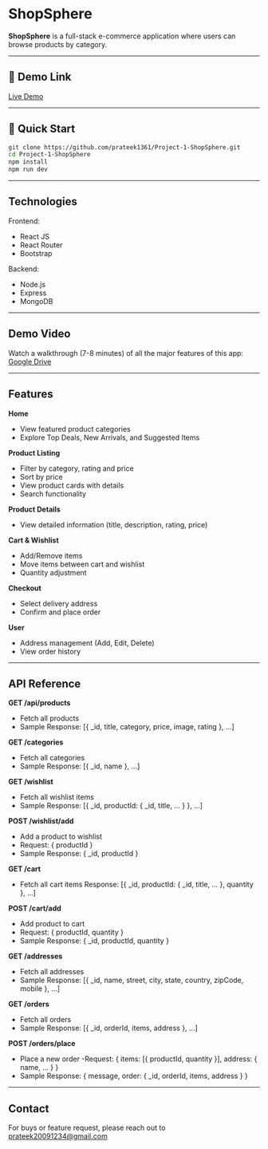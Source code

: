 # ShopSphere

**ShopSphere** is a full-stack e-commerce application where users can browse products by category.

---

## 🔗 Demo Link

[Live Demo](https://project-1-shop-sphere.vercel.app/)

---

## 🚀 Quick Start

```bash
git clone https://github.com/prateek1361/Project-1-ShopSphere.git
cd Project-1-ShopSphere
npm install
npm run dev 
``` 

---

## Technologies

Frontend:
- React JS
- React Router
- Bootstrap


Backend:
- Node.js
- Express
- MongoDB

---

## Demo Video
Watch a walkthrough (7-8 minutes) of all the major features of this app:
[Google Drive](https://drive.google.com/file/d/1UlXl-s15VvTM3c2q8rNr7KR2zyoB9H6Z/view?usp=drive_link)


---


## Features

**Home**
- View featured product categories
- Explore Top Deals, New Arrivals, and Suggested Items

**Product Listing**
- Filter by category, rating and price
- Sort by price
- View product cards with details
- Search functionality

**Product Details**
- View detailed information (title, description, rating, price)

**Cart & Wishlist**
- Add/Remove items
- Move items between cart and wishlist
- Quantity adjustment

**Checkout**
- Select delivery address
- Confirm and place order

**User**
- Address management (Add, Edit, Delete)
- View order history


---


## API Reference

**GET /api/products**<br>
- Fetch all products
- Sample Response:
[{ _id, title, category, price, image, rating }, ...]


**GET /categories**
- Fetch all categories
- Sample Response:
[{ _id, name }, ...]

**GET /wishlist**
- Fetch all wishlist items
- Sample Response:
[{ _id, productId: { _id, title, ... } }, ...]

**POST /wishlist/add**
- Add a product to wishlist
- Request:
{ productId }
- Sample Response:
{ _id, productId }

**GET /cart**
- Fetch all cart items
Response:
[{ _id, productId: { _id, title, ... }, quantity }, ...]

**POST /cart/add**
- Add product to cart
- Request:
{ productId, quantity }
- Sample Response:
{ _id, productId, quantity }


**GET /addresses**
- Fetch all addresses
- Sample Response:
[{ _id, name, street, city, state, country, zipCode, mobile }, ...]


**GET /orders**
- Fetch all orders
- Sample Response:
[{ _id, orderId, items, address }, ...]

**POST /orders/place**
- Place a new order
-Request:
{ items: [{ productId, quantity }], address: { name, ... } }
- Sample Response:
{ message, order: { _id, orderId, items, address } }


---

## Contact

For buys or feature request, please reach out to prateek20091234@gmail.com



















